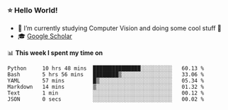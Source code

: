 ### ⭐️ Hello World!

<!--
**hologerry/hologerry** is a ✨ _special_ ✨ repository because its `README.md` (this file) appears on your GitHub profile.

Here are some ideas to get you started:

- 🔭 I’m currently working and studying on Computer Vision
- 🌱 I’m currently learning at Peking University
- 💬 Ask me about 
- 📫 How to reach me: E-mail
- 😄 Pronouns: he/his
- ⚡ Fun fact: Music is the Power
-->


- 🔭 I’m currently studying Computer Vision and doing some cool stuff 🤖
- 🎓 [Google Scholar](https://scholar.google.com/citations?user=3ykqW9wAAAAJ&hl=en)


📊 **This week I spent my time on**

<!--START_SECTION:waka-->

```text
Python     10 hrs 48 mins  ███████████████░░░░░░░░░░   60.13 %
Bash       5 hrs 56 mins   ████████▒░░░░░░░░░░░░░░░░   33.06 %
YAML       57 mins         █▒░░░░░░░░░░░░░░░░░░░░░░░   05.34 %
Markdown   14 mins         ▒░░░░░░░░░░░░░░░░░░░░░░░░   01.32 %
Text       1 min           ░░░░░░░░░░░░░░░░░░░░░░░░░   00.12 %
JSON       0 secs          ░░░░░░░░░░░░░░░░░░░░░░░░░   00.02 %
```

<!--END_SECTION:waka-->
